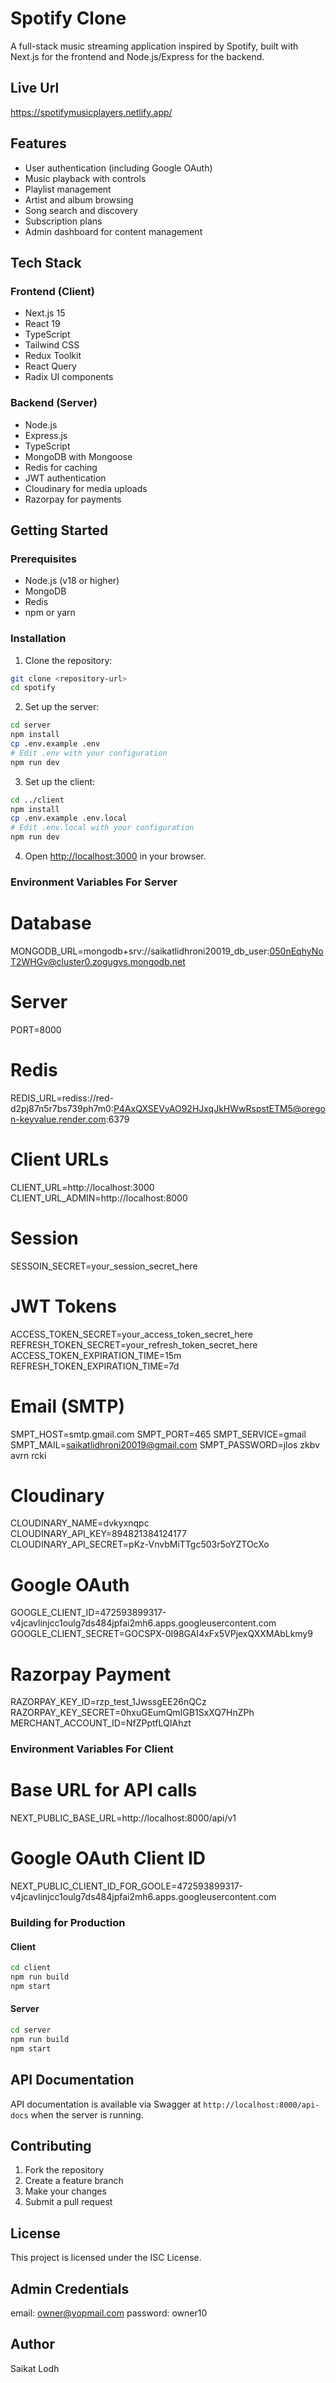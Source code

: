 # Spotify Clone

A full-stack music streaming application inspired by Spotify, built with Next.js for the frontend and Node.js/Express for the backend.

## Live Url

https://spotifymusicplayers.netlify.app/

## Features

- User authentication (including Google OAuth)
- Music playback with controls
- Playlist management
- Artist and album browsing
- Song search and discovery
- Subscription plans
- Admin dashboard for content management

## Tech Stack

### Frontend (Client)
- Next.js 15
- React 19
- TypeScript
- Tailwind CSS
- Redux Toolkit
- React Query
- Radix UI components

### Backend (Server)
- Node.js
- Express.js
- TypeScript
- MongoDB with Mongoose
- Redis for caching
- JWT authentication
- Cloudinary for media uploads
- Razorpay for payments

## Getting Started

### Prerequisites

- Node.js (v18 or higher)
- MongoDB
- Redis
- npm or yarn

### Installation

1. Clone the repository:
```bash
git clone <repository-url>
cd spotify
```

2. Set up the server:
```bash
cd server
npm install
cp .env.example .env
# Edit .env with your configuration
npm run dev
```

3. Set up the client:
```bash
cd ../client
npm install
cp .env.example .env.local
# Edit .env.local with your configuration
npm run dev
```

4. Open [http://localhost:3000](http://localhost:3000) in your browser.

### Environment Variables For Server

# Database
MONGODB_URL=mongodb+srv://saikatlidhroni20019_db_user:050nEqhyNoT2WHGv@cluster0.zogugvs.mongodb.net

# Server
PORT=8000

# Redis
REDIS_URL=rediss://red-d2pj87n5r7bs739ph7m0:P4AxQXSEVyAO92HJxqJkHWwRspstETM5@oregon-keyvalue.render.com:6379

# Client URLs
CLIENT_URL=http://localhost:3000
CLIENT_URL_ADMIN=http://localhost:8000

# Session
SESSOIN_SECRET=your_session_secret_here

# JWT Tokens
ACCESS_TOKEN_SECRET=your_access_token_secret_here
REFRESH_TOKEN_SECRET=your_refresh_token_secret_here
ACCESS_TOKEN_EXPIRATION_TIME=15m
REFRESH_TOKEN_EXPIRATION_TIME=7d

# Email (SMTP)
SMPT_HOST=smtp.gmail.com
SMPT_PORT=465
SMPT_SERVICE=gmail
SMPT_MAIL=saikatlidhroni20019@gmail.com
SMPT_PASSWORD=jlos zkbv avrn rcki

# Cloudinary
CLOUDINARY_NAME=dvkyxnqpc
CLOUDINARY_API_KEY=894821384124177
CLOUDINARY_API_SECRET=pKz-VnvbMiTTgc503r5oYZTOcXo

# Google OAuth
GOOGLE_CLIENT_ID=472593899317-v4jcavlinjcc1oulg7ds484jpfai2mh6.apps.googleusercontent.com
GOOGLE_CLIENT_SECRET=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

# Razorpay Payment
RAZORPAY_KEY_ID=rzp_test_1JwssgEE26nQCz
RAZORPAY_KEY_SECRET=0hxuGEumQmIGB1SxXQ7HnZPh
MERCHANT_ACCOUNT_ID=NfZPptfLQIAhzt


### Environment Variables For Client

# Base URL for API calls
NEXT_PUBLIC_BASE_URL=http://localhost:8000/api/v1

# Google OAuth Client ID
NEXT_PUBLIC_CLIENT_ID_FOR_GOOLE=472593899317-v4jcavlinjcc1oulg7ds484jpfai2mh6.apps.googleusercontent.com



### Building for Production

#### Client
```bash
cd client
npm run build
npm start
```

#### Server
```bash
cd server
npm run build
npm start
```

## API Documentation

API documentation is available via Swagger at `http://localhost:8000/api-docs` when the server is running.

## Contributing

1. Fork the repository
2. Create a feature branch
3. Make your changes
4. Submit a pull request

## License

This project is licensed under the ISC License.

## Admin Credentials

email: owner@yopmail.com
password: owner10

## Author 

Saikat Lodh
